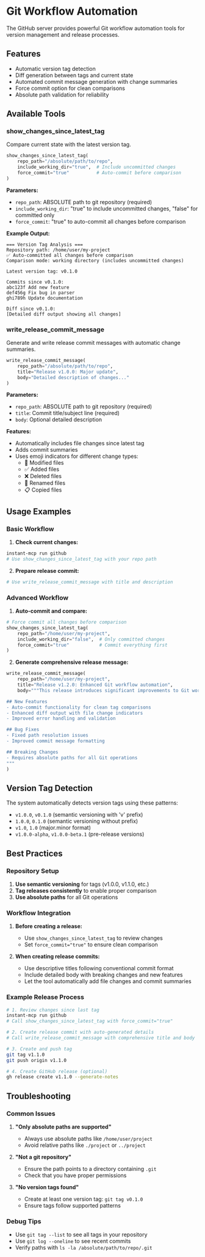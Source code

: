 # Git Workflow Automation

The GitHub server provides powerful Git workflow automation tools for version management and release processes.

## Features

- Automatic version tag detection
- Diff generation between tags and current state
- Automated commit message generation with change summaries
- Force commit option for clean comparisons
- Absolute path validation for reliability

## Available Tools

### show_changes_since_latest_tag

Compare current state with the latest version tag.

```python
show_changes_since_latest_tag(
    repo_path="/absolute/path/to/repo",
    include_working_dir="true",  # Include uncommitted changes
    force_commit="true"          # Auto-commit before comparison
)
```

**Parameters:**
- `repo_path`: ABSOLUTE path to git repository (required)
- `include_working_dir`: "true" to include uncommitted changes, "false" for committed only
- `force_commit`: "true" to auto-commit all changes before comparison

**Example Output:**
```
=== Version Tag Analysis ===
Repository path: /home/user/my-project
✅ Auto-committed all changes before comparison
Comparison mode: working directory (includes uncommitted changes)

Latest version tag: v0.1.0

Commits since v0.1.0:
abc123f Add new feature
def456g Fix bug in parser
ghi789h Update documentation

Diff since v0.1.0:
[Detailed diff output showing all changes]
```

### write_release_commit_message

Generate and write release commit messages with automatic change summaries.

```python
write_release_commit_message(
    repo_path="/absolute/path/to/repo",
    title="Release v1.0.0: Major update",
    body="Detailed description of changes..."
)
```

**Parameters:**
- `repo_path`: ABSOLUTE path to git repository (required)
- `title`: Commit title/subject line (required)
- `body`: Optional detailed description

**Features:**
- Automatically includes file changes since latest tag
- Adds commit summaries
- Uses emoji indicators for different change types:
  - 🔄 Modified files
  - ✅ Added files
  - ❌ Deleted files
  - 📝 Renamed files
  - 📋 Copied files

## Usage Examples

### Basic Workflow

1. **Check current changes:**
```bash
instant-mcp run github
# Use show_changes_since_latest_tag with your repo path
```

2. **Prepare release commit:**
```bash
# Use write_release_commit_message with title and description
```

### Advanced Workflow

1. **Auto-commit and compare:**
```python
# Force commit all changes before comparison
show_changes_since_latest_tag(
    repo_path="/home/user/my-project",
    include_working_dir="false",  # Only committed changes
    force_commit="true"           # Commit everything first
)
```

2. **Generate comprehensive release message:**
```python
write_release_commit_message(
    repo_path="/home/user/my-project",
    title="Release v1.2.0: Enhanced Git workflow automation",
    body="""This release introduces significant improvements to Git workflow automation.

## New Features
- Auto-commit functionality for clean tag comparisons
- Enhanced diff output with file change indicators
- Improved error handling and validation

## Bug Fixes
- Fixed path resolution issues
- Improved commit message formatting

## Breaking Changes
- Requires absolute paths for all Git operations
"""
)
```

## Version Tag Detection

The system automatically detects version tags using these patterns:

- `v1.0.0`, `v0.1.0` (semantic versioning with 'v' prefix)
- `1.0.0`, `0.1.0` (semantic versioning without prefix)
- `v1.0`, `1.0` (major.minor format)
- `v1.0.0-alpha`, `v1.0.0-beta.1` (pre-release versions)

## Best Practices

### Repository Setup

1. **Use semantic versioning** for tags (v1.0.0, v1.1.0, etc.)
2. **Tag releases consistently** to enable proper comparison
3. **Use absolute paths** for all Git operations

### Workflow Integration

1. **Before creating a release:**
   - Use `show_changes_since_latest_tag` to review changes
   - Set `force_commit="true"` to ensure clean comparison

2. **When creating release commits:**
   - Use descriptive titles following conventional commit format
   - Include detailed body with breaking changes and new features
   - Let the tool automatically add file changes and commit summaries

### Example Release Process

```bash
# 1. Review changes since last tag
instant-mcp run github
# Call show_changes_since_latest_tag with force_commit="true"

# 2. Create release commit with auto-generated details
# Call write_release_commit_message with comprehensive title and body

# 3. Create and push tag
git tag v1.1.0
git push origin v1.1.0

# 4. Create GitHub release (optional)
gh release create v1.1.0 --generate-notes
```

## Troubleshooting

### Common Issues

1. **"Only absolute paths are supported"**
   - Always use absolute paths like `/home/user/project`
   - Avoid relative paths like `./project` or `../project`

2. **"Not a git repository"**
   - Ensure the path points to a directory containing `.git`
   - Check that you have proper permissions

3. **"No version tags found"**
   - Create at least one version tag: `git tag v0.1.0`
   - Ensure tags follow supported patterns

### Debug Tips

- Use `git tag --list` to see all tags in your repository
- Use `git log --oneline` to see recent commits
- Verify paths with `ls -la /absolute/path/to/repo/.git` 
